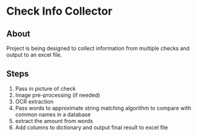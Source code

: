 # Check Info Collector
## About
Project is being designed to collect information from multiple checks and output to an excel file.

## Steps
1. Pass in picture of check
2. Image pre-processing (if needed)
3. OCR extraction
4. Pass words to approximate string matching algorithm to compare with common names in a database
5. extract the amount from words
6. Add columns to dictionary and output final result to excel file